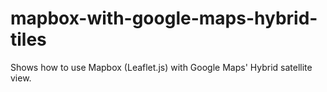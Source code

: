 # mapbox-with-google-maps-hybrid-tiles

Shows how to use Mapbox (Leaflet.js) with Google Maps' Hybrid satellite view.